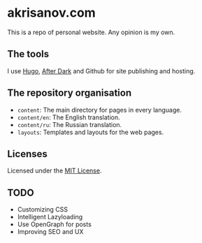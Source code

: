 akrisanov.com
=============

This is a repo of personal website. Any opinion is my own.

## The tools

I use [Hugo](http://hugo.spf13.com/), [After Dark](http://themes.gohugo.io/after-dark/) and Github for site publishing and hosting.

## The repository organisation

- `content`: The main directory for pages in every language.
- `content/en`: The English translation.
- `content/ru`: The Russian translation.
- `layouts`: Templates and layouts for the web pages.

## Licenses

Licensed under the [MIT License](https://raw.github.com/akrisanov/akrisanov.github.com/master/LICENSE).

## TODO

* Customizing CSS
* Intelligent Lazyloading
* Use OpenGraph for posts
* Improving SEO and UX